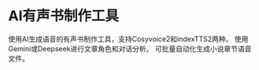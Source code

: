 # AI有声书制作工具
使用AI生成语音的有声书制作工具，支持Cosyvoice2和indexTTS2两种。
使用Gemini或Deepseek进行文章角色和对话分析。
可批量自动化生成小说章节语音文件。
